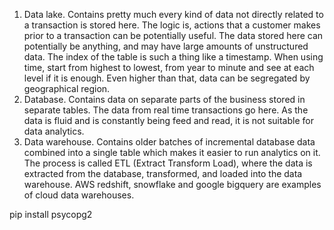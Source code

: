 1. Data lake.
Contains pretty much every kind of data not directly related to a transaction is stored here. The logic is, actions that a customer makes prior to a transaction can be potentially useful. The data stored here can potentially be anything, and may have large amounts of unstructured data. The index of the table is such a thing like a timestamp. When using time, start from highest to lowest, from year to minute and see at each level if it is enough. Even higher than that, data can be segregated by geographical region.
2. Database.
Contains data on separate parts of the business stored in separate tables. The data from real time transactions go here. As the data is fluid and is constantly being feed and read, it is not suitable for data analytics.
3. Data warehouse.
Contains older batches of incremental database data combined into a single table which makes it easier to run analytics on it. The process is called ETL (Extract Transform Load), where the data is extracted from the database, transformed, and loaded into the data warehouse. AWS redshift, snowflake and google bigquery are examples of cloud data warehouses.

pip install psycopg2
